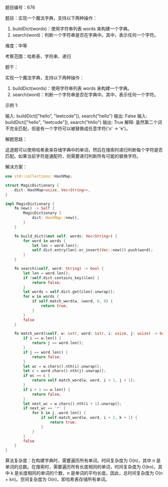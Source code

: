 题目编号：676

题目：实现一个魔法字典，支持以下两种操作：

1. buildDict(words)：使用字符串列表 words 来构建一个字典。
2. search(word)：判断一个字符串是否在字典中。其中，表示任何一个字符。

难度：中等

考察范围：哈希表、字符串、递归

题干：

实现一个魔法字典，支持以下两种操作：

1. buildDict(words)：使用字符串列表 words 来构建一个字典。
2. search(word)：判断一个字符串是否在字典中。其中，表示任何一个字符。

示例 1:

输入: buildDict(["hello", "leetcode"]), search("hello")
输出: False
输入: buildDict(["hello", "leetcode"]), search("hhllo")
输出: True
解释: 虽然第二个词不完全匹配，但是有一个字符可以被替换成任意字符('o' -> 'e')。

解题思路：

这道题可以使用哈希表来存储字典中的单词，然后在搜索时递归判断每个字符是否匹配。如果当前字符是通配符，则需要递归判断所有可能的替换字符。

解决方案：

```rust
use std::collections::HashMap;

struct MagicDictionary {
    dict: HashMap<usize, Vec<String>>,
}

impl MagicDictionary {
    fn new() -> Self {
        MagicDictionary {
            dict: HashMap::new(),
        }
    }

    fn build_dict(&mut self, words: Vec<String>) {
        for word in words {
            let len = word.len();
            self.dict.entry(len).or_insert(Vec::new()).push(word);
        }
    }

    fn search(&self, word: String) -> bool {
        let len = word.len();
        if !self.dict.contains_key(&len) {
            return false;
        }
        let words = self.dict.get(&len).unwrap();
        for w in words {
            if self.match_word(w, &word, 0, 0) {
                return true;
            }
        }
        false
    }

    fn match_word(&self, w: &str, word: &str, i: usize, j: usize) -> bool {
        if i == w.len() {
            return j == word.len();
        }
        if j == word.len() {
            return false;
        }
        let wc = w.chars().nth(i).unwrap();
        let c = word.chars().nth(j).unwrap();
        if wc == c {
            return self.match_word(w, word, i + 1, j + 1);
        }
        if i + 1 == w.len() {
            return false;
        }
        let next_wc = w.chars().nth(i + 1).unwrap();
        if next_wc == '*' {
            for k in j..word.len() {
                if self.match_word(w, word, i + 2, k + 1) {
                    return true;
                }
            }
        }
        false
    }
}
```

算法复杂度：在构建字典时，需要遍历所有单词，时间复杂度为 O(n)，其中 n 是单词的总数。在搜索时，需要遍历所有长度相同的单词，时间复杂度为 O(kn)，其中 k 是长度相同的单词的个数，n 是单词的平均长度。因此，总时间复杂度为 O(n + kn)。空间复杂度为 O(n)，即哈希表存储所有单词。